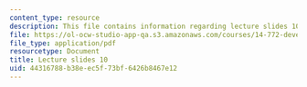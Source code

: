 ```yaml
---
content_type: resource
description: This file contains information regarding lecture slides 10.
file: https://ol-ocw-studio-app-qa.s3.amazonaws.com/courses/14-772-development-economics-macroeconomics-spring-2013/44316788b38eec5f73bf6426b8467e12_MIT14_722S13_lecture10.pdf
file_type: application/pdf
resourcetype: Document
title: Lecture slides 10
uid: 44316788-b38e-ec5f-73bf-6426b8467e12
---
```

